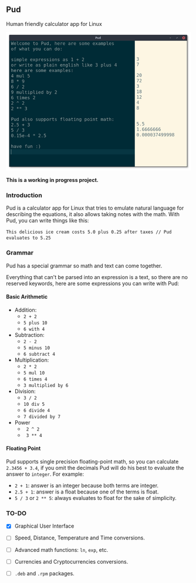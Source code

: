 ## Pud

Human friendly calculator app for Linux

![pud_example](pud.png "Pud")

**This is a working in progress project.**

### Introduction

Pud is a calculator app for Linux that tries to emulate natural language for describing
the equations, it also allows taking notes with the math. With Pud, you can write things
like this:

```
This delicious ice cream costs 5.0 plus 0.25 after taxes // Pud evaluates to 5.25
```

### Grammar

Pud has a special grammar so math and text can come together.

Everything that can't be parsed into an expression is a text, so there are no reserved
keywords, here are some expressions you can write with Pud:

#### Basic Arithmetic

- Addition:
    - `2 + 2`
    - `5 plus 10`
    - `6 with 4`
- Subtraction:   
    - `2 - 2`
    - `5 minus 10`
    - `6 subtract 4`
- Multiplication:
    - `2 * 2`
    - `5 mul 10`
    - `6 times 4`
    - `3 multiplied by 6`
- Division:
    - `3 / 2`
    - `10 div 5`
    - `6 divide 4`
    - `7 divided by 7`
- Power
    - ` 2 ^ 2`
    - ` 3 ** 4`
 
 #### Floating Point
 
 Pud supports single precision floating-point math, so you can calculate `2.3456 + 3.4`,
 if you omit the decimals Pud will do his best to evaluate the answer to `integer`.
 For example:
 
 - `2 + 1`: answer is an integer because both terms are integer.
 - `2.5 + 1`: answer is a float because one of the terms is float.
 - `5 / 3` or `2 ** 5`: always evaluates to float for the sake of simplicity.
 
### TO-DO

- [x] Graphical User Interface
- [ ] Speed, Distance, Temperature and Time conversions.
- [ ] Advanced math functions: `ln`, `exp`, etc.
- [ ] Currencies and Cryptocurrencies conversions.
- [ ] `.deb` and `.rpm` packages.
 


